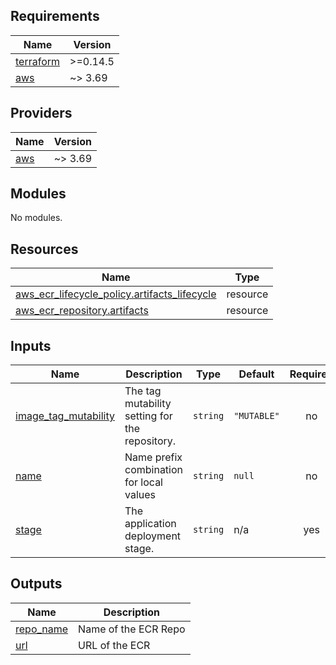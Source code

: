 <!-- BEGIN_TF_DOCS -->
## Requirements

| Name | Version |
|------|---------|
| <a name="requirement_terraform"></a> [terraform](#requirement\_terraform) | >=0.14.5 |
| <a name="requirement_aws"></a> [aws](#requirement\_aws) | ~> 3.69 |

## Providers

| Name | Version |
|------|---------|
| <a name="provider_aws"></a> [aws](#provider\_aws) | ~> 3.69 |

## Modules

No modules.

## Resources

| Name | Type |
|------|------|
| [aws_ecr_lifecycle_policy.artifacts_lifecycle](https://registry.terraform.io/providers/hashicorp/aws/latest/docs/resources/ecr_lifecycle_policy) | resource |
| [aws_ecr_repository.artifacts](https://registry.terraform.io/providers/hashicorp/aws/latest/docs/resources/ecr_repository) | resource |

## Inputs

| Name | Description | Type | Default | Required |
|------|-------------|------|---------|:--------:|
| <a name="input_image_tag_mutability"></a> [image\_tag\_mutability](#input\_image\_tag\_mutability) | The tag mutability setting for the repository. | `string` | `"MUTABLE"` | no |
| <a name="input_name"></a> [name](#input\_name) | Name prefix combination for local values | `string` | `null` | no |
| <a name="input_stage"></a> [stage](#input\_stage) | The application deployment stage. | `string` | n/a | yes |

## Outputs

| Name | Description |
|------|-------------|
| <a name="output_repo_name"></a> [repo\_name](#output\_repo\_name) | Name of the ECR Repo |
| <a name="output_url"></a> [url](#output\_url) | URL of the ECR |
<!-- END_TF_DOCS -->